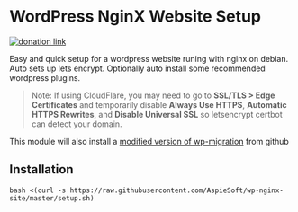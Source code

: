 # WordPress NginX Website Setup

[![donation link](https://img.shields.io/badge/buy%20me%20a%20coffee-square-blue)](https://buymeacoffee.aspiesoft.com)

Easy and quick setup for a wordpress website runing with nginx on debian.
Auto sets up lets encrypt.
Optionally auto install some recommended wordpress plugins.

> Note: If using CloudFlare, you may need to go to **SSL/TLS > Edge Certificates** and temporarily disable **Always Use HTTPS**, **Automatic HTTPS Rewrites**, and **Disable Universal SSL** so letsencrypt certbot can detect your domain.

This module will also install a [modified version of wp-migration](https://github.com/d0n601/All-In-One-WP-Migration-With-Import.git) from github

## Installation

```shell script
bash <(curl -s https://raw.githubusercontent.com/AspieSoft/wp-nginx-site/master/setup.sh)
```
